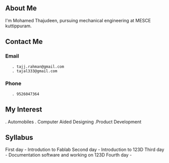 ## About Me
  I'm Mohamed Thajudeen, pursuing mechanical engineering at MESCE kuttippuram.
  
## Contact Me
   
### Email
       . tajj.rahman@gmail.com
       . tajal333@gmail.com
       
### Phone 
       . 9526047364
       
## My Interest
  . Automobiles
  . Computer Aided Designing
  .Product Development
  
## Syllabus
  First day - Introdution to Fablab
  Second day - Introduction to 123D
  Third day - Documentation software and working on 123D
  Fourth day -

  
